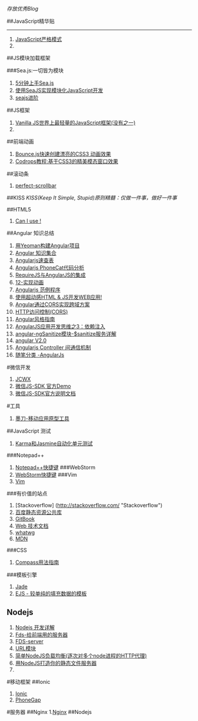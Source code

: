 

*存放优秀Blog*
  
##JavaScript精华贴
***
1.  [JavaScript严格模式](http://www.waylau.com/javascript-use-strict-mode/ "JavaScript严格模式")
2.  

     
##JS模块加载框架

###Sea.js:一切皆为模块
1. [5分钟上手Sea.js](http://seajs.org/docs/#quick-start) 
2. [使用SeaJS实现模块化JavaScript开发](http://blog.codinglabs.org/articles/modularized-javascript-with-seajs.html) 
3. [seajs进阶](http://blog.csdn.net/it_man/article/details/8482633)

##JS框架
1. [Vanilla JS世界上最轻量的JavaScript框架(没有之一)](http://segmentfault.net/blog/news/1190000000355277)
2. 


##前端动画
1. [Bounce.js快速创建漂亮的CSS3 动画效果](http://www.cnblogs.com/lhb25/p/create-tasty-css3-animations-time.html) 
2. [Codrops教程:基于CSS3的精美模态窗口效果](http://www.cnblogs.com/lhb25/p/special-effects-with-magic-css3-animations.htm)


##滚动条
1. [perfect-scrollbar](http://noraesae.github.io/perfect-scrollbar/)

##KISS
*KISS(Keep It Simple, Stupid)原则精髓：仅做一件事，做好一件事*



##HTML5
1. [Can I use !](http://www.caniuse.com/ "Can I use !")

##Angular 知识总结

1. [用Yeoman构建Angular项目](http://blog.javachen.com/2015/02/02/build-angularjs-app-with-yeomam "用Yeoman构建Angular项目") 
2. [Angular 知识集合](https://github.com/jmcunningham/AngularJS-Learning/blob/master/ZH-CN.md)
3. [Angularjs速查表](http://www.cheatography.com/proloser/cheat-sheets/angularjs/ "Angularjs速查表")
4. [Angularjs PhoneCat代码分析](http://blog.javachen.com/2015/01/09/angular-phonecat-examples/ "Angularjs PhoneCat代码分析")
5. [RequireJS与AngularJS的集成](http://segmentfault.com/blog/moejser/1190000000492238)
6. [12-实现动画](http://www.dainiao.net/archives/605)
7. [Angularjs 范例程序](http://www.ngnice.com/showcase/#/home/home)
8. [使用超动感HTML & JS开发WEB应用!](http://www.angularjs.cn/A08q)
9. [Angular通过CORS实现跨域方案](http://my.oschina.net/blogshi/blog/303758)
10. [HTTP访问控制(CORS)](https://developer.mozilla.org/zh-CN/docs/Web/HTTP/Access_control_CORS)
11. [Angular风格指南](https://github.com/johnpapa/angular-styleguide/blob/master/i18n/zh-CN.md)
12. [AngularJS应用开发思维之3：依赖注入](http://www.cnblogs.com/xuema/p/4346334.html)
13. [angular-ngSanitize模块-$sanitize服务详解](http://www.cnblogs.com/liulangmao/p/4108255.html)
14. [angular V2.0](https://drive.google.com/drive/u/0/#folders/0B7Ovm8bUYiUDR29iSkEyMk5pVUk)
15. [Angularjs Controller 间通信机制](http://www.cnblogs.com/whitewolf/archive/2013/04/16/3024843.html)
16. [随笔分类 -AngularJs](http://www.cnblogs.com/whitewolf/category/404298.html)

#微信开发
1. [JCWX](https://github.com/JamesYing/JCWX)
2. [微信JS-SDK 官方Demo](http://demo.open.weixin.qq.com/jssdk/#menu-share)
3. [微信JS-SDK官方说明文档](http://mp.weixin.qq.com/wiki/7/aaa137b55fb2e0456bf8dd9148dd613f.html#.E8.8E.B7.E5.8F.96.E2.80.9C.E5.88.86.E4.BA.AB.E5.88.B0.E6.9C.8B.E5.8F.8B.E5.9C.88.E2.80.9D.E6.8C.89.E9.92.AE.E7.82.B9.E5.87.BB.E7.8A.B6.E6.80.81.E5.8F.8A.E8.87.AA.E5.AE.9A.E4.B9.89.E5.88.86.E4.BA.AB.E5.86.85.E5.AE.B9.E6.8E.A5.E5.8F.A3)


#工具
1. [墨刀-移动应用原型工具](https://xn--ebr05n.com/)


##JavaScript 测试
1. [Karma和Jasmine自动化单元测试](http://blog.fens.me/nodejs-karma-jasmine/)



###Notepad++
1. [Notepad++快捷键](http://www.cnblogs.com/albert1017/archive/2012/08/09/2630405.html "Notepad++快捷键")
###WebStorm
1. [WebStorm快捷键](http://www.cnblogs.com/piaopiao7891/p/3577291.html)
###Vim 
1. [Vim](http://wiki.ubuntu.org.cn/Vim)

###有价值的站点
1. [Stackoverflow] (http://stackoverflow.com/ "Stackoverflow")
2. [百度静态资源公共库](http://cdn.code.baidu.com/)
3. [GitBook](https://www.gitbook.com/search?q=language%3Azh)
4. [Web 技术文档](https://developer.mozilla.org/zh-CN/docs/Web)
5. [whatwg](https://fetch.spec.whatwg.org/#origin-header)
6. [MDN](https://developer.mozilla.org/zh-CN/docs/Web/HTTP/Access_control_CORS)


###CSS 
1. [Compass用法指南](http://www.ruanyifeng.com/blog/2012/11/compass.html)

###模板引擎
1. [Jade](http://jade-lang.com/) 
2. [EJS - 较单纯的填充数据的模板](http://www.embeddedjs.com/)



## Nodejs 
1. [Nodejs 开发详解](http://www.tup.tsinghua.edu.cn/Resource/tsyz/056313-01.pdf)
2. [Fds-给前端用的服务器](http://www.slideshare.net/xiaojueqq12345/fds-34011400)
3. [FDS-server](http://fd-server.org/)
4. [URL模块](http://0532.gitbooks.io/nodejs/content/url/README.html)
5. [简单NodeJS负载均衡(逐次对多个node进程的HTTP代理)](http://blog.eisneim.com/articles/2014-12-3-nodejs_load_banlancer_using_http_proxy.html)
6. [用NodeJS打造你的静态文件服务器](https://cnodejs.org/topic/4f16442ccae1f4aa27001071)
7. 
  
#移动框架
##Ionic
1. [Ionic](http://ionicframework.com/)
2. [PhoneGap](http://phonegap.com/)


#服务器
##Nginx
1.[Nginx](http://wiki.ubuntu.org.cn/Nginx#.E5.90.AF.E5.8A.A8nginx)
##Nodejs

